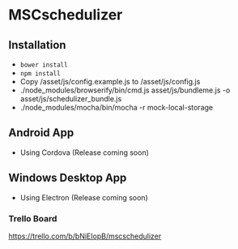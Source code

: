 # MSCschedulizer
## Installation
- ```bower install```
- ```npm install```
- Copy /asset/js/config.example.js to /asset/js/config.js
- ./node_modules/browserify/bin/cmd.js asset/js/bundleme.js -o asset/js/schedulizer_bundle.js
- ./node_modules/mocha/bin/mocha -r mock-local-storage

## Android App
- Using Cordova (Release coming soon)

## Windows Desktop App
- Using Electron (Release coming soon)

### Trello Board
https://trello.com/b/bNiEIopB/mscschedulizer